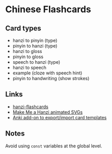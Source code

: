 # Chinese Flashcards

## Card types

- hanzi to pinyin (type)
- pinyin to hanzi (type)
- hanzi to gloss
- pinyin to gloss
- speech to hanzi (type)
- hanzi to speech
- example (cloze with speech hint)
- pinyin to handwriting (show strokes)

## Links

- [hanzi-flashcards](https://github.com/feihong/hanzi-flashcards)
- [Make Me a Hanzi animated SVGs](https://github.com/skishore/makemeahanzi/tree/master/svgs)
- [Anki add-on to export/import card templates](https://github.com/Asu4ni/Templates-Import-Export-for-Anki)

## Notes

Avoid using `const` variables at the global level.
